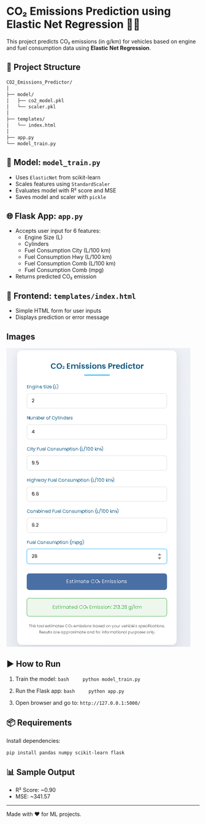 # CO₂ Emissions Prediction using Elastic Net Regression 🚗💨

This project predicts CO₂ emissions (in g/km) for vehicles based on
engine and fuel consumption data using **Elastic Net Regression**.

## 📁 Project Structure

    CO2_Emissions_Predictor/
    │
    ├── model/
    │   ├── co2_model.pkl
    │   └── scaler.pkl
    │
    ├── templates/
    │   └── index.html
    │
    ├── app.py
    └── model_train.py

## 🧠 Model: `model_train.py`

-   Uses `ElasticNet` from scikit-learn
-   Scales features using `StandardScaler`
-   Evaluates model with R² score and MSE
-   Saves model and scaler with `pickle`

## 🌐 Flask App: `app.py`

-   Accepts user input for 6 features:
    -   Engine Size (L)
    -   Cylinders
    -   Fuel Consumption City (L/100 km)
    -   Fuel Consumption Hwy (L/100 km)
    -   Fuel Consumption Comb (L/100 km)
    -   Fuel Consumption Comb (mpg)
-   Returns predicted CO₂ emission

## 🎨 Frontend: `templates/index.html`

-   Simple HTML form for user inputs
-   Displays prediction or error message

## Images

![ElasticRegression](Images/image.png)

## ▶️ How to Run

1.  Train the model: `bash     python model_train.py`

2.  Run the Flask app: `bash     python app.py`

3.  Open browser and go to: `http://127.0.0.1:5000/`

## 📦 Requirements

Install dependencies:

    pip install pandas numpy scikit-learn flask

## 📊 Sample Output

-   R² Score: \~0.90
-   MSE: \~341.57

------------------------------------------------------------------------

Made with ❤️ for ML projects.
